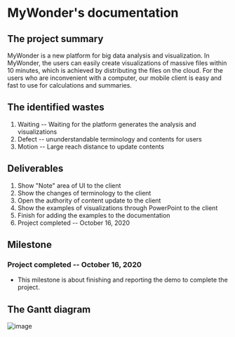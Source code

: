 # MyWonder's documentation


## The project summary
MyWonder is a new platform for big data analysis and visualization. In MyWonder, the users can easily create visualizations of massive files within 10 minutes, which is achieved by distributing the files on the cloud.
For the users who are inconvenient with a computer, our mobile client is easy and fast to use for calculations and summaries.

## The identified wastes
1. Waiting -- Waiting for the platform generates the analysis and visualizations
2. Defect -- ununderstandable terminology and contents for users
3. Motion -- Large reach distance to update contents

## Deliverables
1. Show "Note" area of UI to the client
2. Show the changes of terminology to the client
3. Open the authority of content update to the client
4. Show the examples of visualizations through PowerPoint to the client
5. Finish for adding the examples to the documentation
6. Project completed -- October 16, 2020

## Milestone
### Project completed -- October 16, 2020
 * This milestone is about finishing and reporting the demo to complete the project.
## The Gantt diagram
![image](https://raw.githubusercontent.com/liling10822/MyWonder_update_version/gh-pages/Gantt%20Diagram.png)
